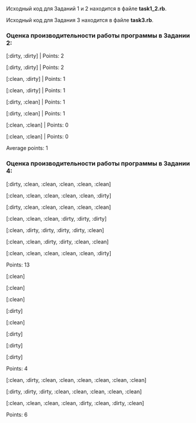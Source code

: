 Исходный код для Заданий 1 и 2 находится в файле **task1_2.rb**.

Исходный код для Задания 3 находится в файле **task3.rb**.

### Оценка производительности работы программы в Задании 2:

[:dirty, :dirty] | Points: 2

[:dirty, :dirty] | Points: 2

[:clean, :dirty] | Points: 1

[:clean, :dirty] | Points: 1

[:dirty, :clean] | Points: 1

[:dirty, :clean] | Points: 1

[:clean, :clean] | Points: 0

[:clean, :clean] | Points: 0

Average points: 1


### Оценка производительности работы программы в Задании 4:

[:dirty, :clean, :clean, :clean, :clean, :clean]

[:clean, :clean, :clean, :clean, :clean, :dirty]

[:dirty, :clean, :clean, :clean, :clean, :clean]

[:clean, :clean, :clean, :dirty, :dirty, :dirty]

[:clean, :dirty, :dirty, :dirty, :dirty, :clean]

[:clean, :clean, :dirty, :dirty, :clean, :clean]

[:clean, :clean, :clean, :clean, :clean, :dirty]

Points: 13


[:clean]

[:clean]

[:clean]

[:dirty]

[:clean]

[:dirty]

[:dirty]

[:dirty]

Points: 4


[:clean, :dirty, :clean, :clean, :clean, :clean, :clean, :clean]

[:dirty, :dirty, :dirty, :clean, :clean, :clean, :clean, :clean]

[:clean, :clean, :clean, :clean, :dirty, :clean, :dirty, :clean]

Points: 6
